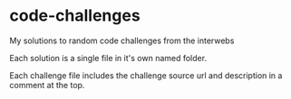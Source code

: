 # code-challenges
My solutions to random code challenges from the interwebs

Each solution is a single file in it's own named folder. 

Each challenge file includes the challenge source url and description in a comment at the top.
